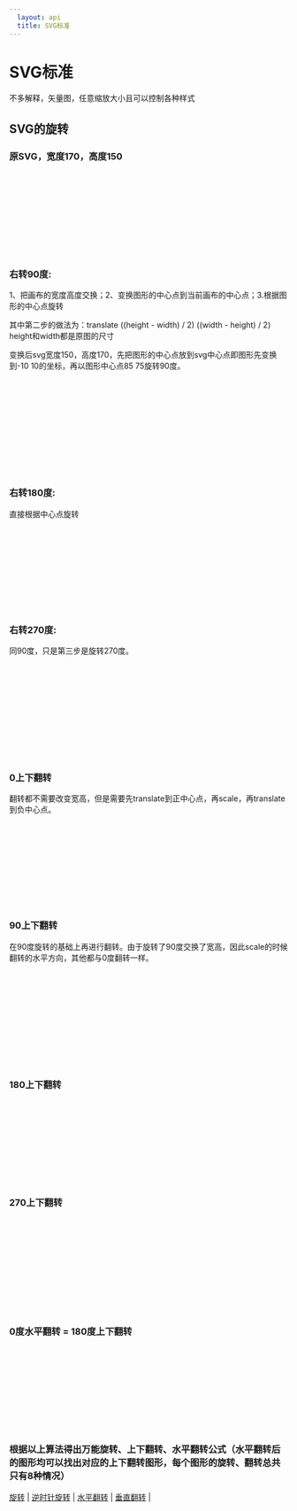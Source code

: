 ```yaml
---
  layout: api
  title: SVG标准
---
```


# SVG标准

不多解释，矢量图，任意缩放大小且可以控制各种样式

## SVG的旋转

### 原SVG，宽度170，高度150

<svg height="150px" width="170px" version="1.1" xmlns="http://www.w3.org/2000/svg"><image x="0" y="0" width="100%" height="100%" preserveAspectRatio="none" xmlns:xlink="http://www.w3.org/1999/xlink" xlink:href="pump.svg" style="-webkit-tap-highlight-color: rgba(0, 0, 0, 0);"></image></svg>

### 右转90度:

 1、把画布的宽度高度交换；2、变换图形的中心点到当前画布的中心点；3.根据图形的中心点旋转

 其中第二步的做法为：translate ((height - width) / 2) ((width - height) / 2) height和width都是原图的尺寸

变换后svg宽度150，高度170，先把图形的中心点放到svg中心点即图形先变换到-10 10的坐标，再以图形中心点85 75旋转90度。<br>

<svg height="170px" width="150px" version="1.1" xmlns="http://www.w3.org/2000/svg"><image transform="translate(-10 10) rotate(90 85 75)" x="0" y="0" width="170px" height="150px" preserveAspectRatio="none" xmlns:xlink="http://www.w3.org/1999/xlink" xlink:href="pump.svg" style="-webkit-tap-highlight-color: rgba(0, 0, 0, 0);"></image></svg>

### 右转180度:

直接根据中心点旋转

<svg height="150px" width="170px" version="1.1" xmlns="http://www.w3.org/2000/svg"><image transform="rotate(180 85 75)" x="0" y="0" width="100%" height="100%" preserveAspectRatio="none" xmlns:xlink="http://www.w3.org/1999/xlink" xlink:href="pump.svg" style="-webkit-tap-highlight-color: rgba(0, 0, 0, 0);"></image></svg>

### 右转270度:

同90度，只是第三步是旋转270度。

<svg height="170px" width="150px" version="1.1" xmlns="http://www.w3.org/2000/svg"><image transform="translate(-10 10) rotate(270 85 75)" x="0" y="0" width="170px" height="150px" preserveAspectRatio="none" xmlns:xlink="http://www.w3.org/1999/xlink" xlink:href="pump.svg" style="-webkit-tap-highlight-color: rgba(0, 0, 0, 0);"></image></svg>

### 0上下翻转

翻转都不需要改变宽高，但是需要先translate到正中心点，再scale，再translate到负中心点。

<svg height="150px" width="170px" version="1.1" xmlns="http://www.w3.org/2000/svg"><image transform="translate(85 75) scale(1, -1) translate(-85 -75)" x="0" y="0" width="100%" height="100%" preserveAspectRatio="none" xmlns:xlink="http://www.w3.org/1999/xlink" xlink:href="pump.svg" style="-webkit-tap-highlight-color: rgba(0, 0, 0, 0);"></image></svg>

### 90上下翻转

在90度旋转的基础上再进行翻转。由于旋转了90度交换了宽高，因此scale的时候翻转的水平方向，其他都与0度翻转一样。

<svg height="170px" width="150px" version="1.1" xmlns="http://www.w3.org/2000/svg"><image transform="translate(-10 10) rotate(90 85 75) translate(85 75) scale(-1, 1) translate(-85 -75)" x="0" y="0" width="170px" height="150px" preserveAspectRatio="none" xmlns:xlink="http://www.w3.org/1999/xlink" xlink:href="pump.svg" style="-webkit-tap-highlight-color: rgba(0, 0, 0, 0);"></image></svg>

### 180上下翻转

<svg height="150px" width="170px" version="1.1" xmlns="http://www.w3.org/2000/svg"><image transform="rotate(180 85 75) translate(85 75) scale(1, -1) translate(-85 -75)" x="0" y="0" width="100%" height="100%" preserveAspectRatio="none" xmlns:xlink="http://www.w3.org/1999/xlink" xlink:href="pump.svg" style="-webkit-tap-highlight-color: rgba(0, 0, 0, 0);"></image></svg>

### 270上下翻转

<svg height="170px" width="150px" version="1.1" xmlns="http://www.w3.org/2000/svg"><image transform="translate(-10 10) rotate(270 85 75)  translate(85 75) scale(-1, 1) translate(-85 -75)" x="0" y="0" width="170px" height="150px" preserveAspectRatio="none" xmlns:xlink="http://www.w3.org/1999/xlink" xlink:href="pump.svg" style="-webkit-tap-highlight-color: rgba(0, 0, 0, 0);"></image></svg>

### 0度水平翻转 = 180度上下翻转

<svg height="150px" width="170px" version="1.1" xmlns="http://www.w3.org/2000/svg"><image transform="translate(85 75) scale(-1, 1) translate(-85 -75)" x="0" y="0" width="100%" height="100%" preserveAspectRatio="none" xmlns:xlink="http://www.w3.org/1999/xlink" xlink:href="pump.svg" style="-webkit-tap-highlight-color: rgba(0, 0, 0, 0);"></image></svg>

### 根据以上算法得出万能旋转、上下翻转、水平翻转公式（水平翻转后的图形均可以找出对应的上下翻转图形，每个图形的旋转、翻转总共只有8种情况）

<p>
    <a href="#" onclick="svgDemo.rotate(90);return false;">旋转</a> |
    <a href="#" onclick="svgDemo.rotate(-90);return false;">逆时针旋转</a> |
    <a href="#" onclick="svgDemo.flipHorizontal();return false;">水平翻转</a> |
    <a href="#" onclick="svgDemo.flipVertical();return false;">垂直翻转</a> |
</p>
<div id="svgContainer" style="width:170px;height:170px;"></div>
<script>
function Svg(dom, svgUrl, svgWidth, svgHeight){
    this.dom = dom;
    this.svgUrl = svgUrl;
    this.svgWidth = svgWidth;
    this.svgHeight = svgHeight;
    this._currentDegree = 0; //当前角度
    this._currentIsFlipVertical = false; //是否进行了垂直翻转
    this._transformList = null;
    this._svgDom = null;
    this._imageDom = null;
    this._init();
}
Svg.prototype._init = function(){
    var centerX = this.svgWidth / 2;
    var centerY = this.svgHeight / 2;
    var halfDiff = centerY - centerX;
    this._transformList = { //一种图形只有8种情况，这8种情况可以通过旋转90/180/270度以及旋转后再垂直翻转的图形表示。
        '0': '',
        '0_v': 'translate('+ centerX +' '+ centerY +') scale(1, -1) translate('+ -centerX +' '+ -centerY +')',
        '90': 'translate('+ halfDiff +' '+ -halfDiff +') rotate(90 '+ centerX +' '+ centerY +')',
        '90_v': 'translate('+ halfDiff +' '+ -halfDiff +') rotate(90 '+ centerX +' '+ centerY +') translate('+ centerX +' '+ centerY +') scale(-1, 1) translate('+ -centerX +' '+ -centerY +')',
        '180': 'rotate(180 '+ centerX +' '+ centerY +')',
        '180_v': 'rotate(180 '+ centerX +' '+ centerY +') translate('+ centerX +' '+ centerY +') scale(1, -1) translate('+ -centerX +' '+ -centerY +')',
        '270': 'translate('+ halfDiff +' '+ -halfDiff +') rotate(270 '+ centerX +' '+ centerY +')',
        '270_v': 'translate('+ halfDiff +' '+ -halfDiff +') rotate(270 '+ centerX +' '+ centerY +') translate('+ centerX +' '+ centerY +') scale(-1, 1) translate('+ -centerX +' '+ -centerY +')',
    };
    this.dom.innerHTML = '<svg width="'+ this.svgWidth +'px" height="'+ this.svgHeight +'px" version="1.1" xmlns="http://www.w3.org/2000/svg"><image x="0" y="0" width="'+ this.svgWidth +'px" height="'+ this.svgHeight +'px" preserveAspectRatio="none" xmlns:xlink="http://www.w3.org/1999/xlink" xlink:href="'+ this.svgUrl +'" style="-webkit-tap-highlight-color: rgba(0, 0, 0, 0);"></image></svg>';
    this._svgDom = this.dom.getElementsByTagName('svg')[0];
    this._imageDom = this.dom.getElementsByTagName('image')[0];;
}
Svg.prototype.flipVertical = function(){ //垂直翻转
    this._imageDom.setAttribute('transform', this._transformList[this._currentDegree + (this._currentIsFlipVertical ? '' : '_v')])
    this._currentIsFlipVertical = !this._currentIsFlipVertical;
}
Svg.prototype.flipHorizontal = function(){ //水平翻转
    var targetDegree = (this._currentDegree + 180) % 360;
    this._imageDom.setAttribute('transform', this._transformList[targetDegree + (this._currentIsFlipVertical ? '' : '_v')])
    this._currentDegree = targetDegree;
    this._currentIsFlipVertical = !this._currentIsFlipVertical;
}
Svg.prototype.rotate = function(rotateDegree){ //旋转
    var targetDegree, isOddDegree;
    if(rotateDegree != 90 && rotateDegree != -90){
        return false;
    }
    if(this._currentIsFlipVertical){
        targetDegree = (this._currentDegree + (rotateDegree / 90) * 270 + 360) % 360;
    }else{
        targetDegree = (this._currentDegree + rotateDegree + 360) % 360;
    }
    isOddDegree = (targetDegree % 180 != 0);
    this._svgDom.setAttribute('width', (isOddDegree ? this.svgHeight : this.svgWidth) + 'px');
    this._svgDom.setAttribute('height', (isOddDegree ? this.svgWidth : this.svgHeight) + 'px');
    this._imageDom.setAttribute('transform', this._transformList[targetDegree + (this._currentIsFlipVertical ? '_v' : '')])
    this._currentDegree = targetDegree;
}
var svgDemo = new Svg(document.getElementById('svgContainer'), 'pump.svg', 170, 150);
</script>